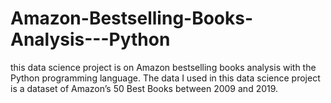# Amazon-Bestselling-Books-Analysis---Python

this data science project is on Amazon bestselling books analysis with the Python programming language. The data I used in this data science project is a dataset of Amazon’s 50 Best Books between 2009 and 2019.
